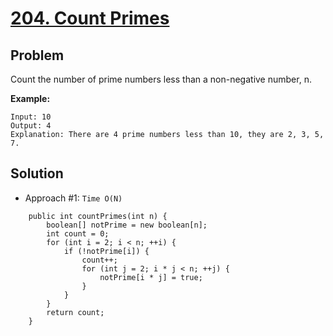 # <a href='https://leetcode.com/problems/count-primes/'>204. Count Primes</a>

## Problem
Count the number of prime numbers less than a non-negative number, n.

<strong>Example:</strong>
```
Input: 10
Output: 4
Explanation: There are 4 prime numbers less than 10, they are 2, 3, 5, 7.
```

## Solution
- Approach #1: ```Time O(N)```
```
    public int countPrimes(int n) {
        boolean[] notPrime = new boolean[n];
        int count = 0;
        for (int i = 2; i < n; ++i) {
            if (!notPrime[i]) {
                count++;
                for (int j = 2; i * j < n; ++j) {
                    notPrime[i * j] = true;
                }
            }
        }
        return count;
    }
```
